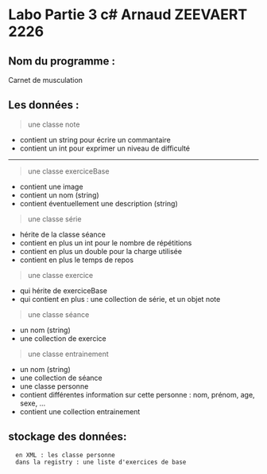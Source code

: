 Labo Partie 3 c# Arnaud ZEEVAERT 2226
=====================================

Nom du programme :
------------------
Carnet de musculation

Les données :  
-------------
> une classe note
* contient un string pour écrire un commantaire
* contient un int pour exprimer un niveau de difficulté
---
> une classe exerciceBase
* contient une image
* contient un nom (string)
* contient éventuellement une description (string)
> une classe série
* hérite de la classe séance
* contient en plus un int pour le nombre de répétitions
* contient en plus un double pour la charge utilisée
* contient en plus le temps de repos
> une classe exercice 
* qui hérite de exerciceBase
* qui contient en plus : une collection de série, et un objet note  
>  une classe séance
* un nom (string)
* une collection de exercice
> une classe entrainement
* un nom (string)
* une collection de séance
* une classe personne 
* contient différentes information sur cette personne : nom, prénom, age, sexe, ...
* contient une collection entrainement
 
 stockage des données:
 ---------------------
      en XML : les classe personne
      dans la registry : une liste d'exercices de base
